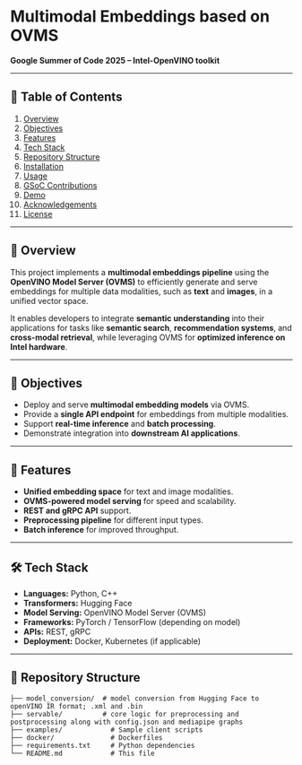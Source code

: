 # Multimodal Embeddings based on OVMS

**Google Summer of Code 2025 – Intel-OpenVINO toolkit**

---

## 📑 Table of Contents
1. [Overview](#-overview)
2. [Objectives](#-objectives)
3. [Features](#-features)
4. [Tech Stack](#-tech-stack)
5. [Repository Structure](#-repository-structure)
6. [Installation](#-installation)
7. [Usage](#-usage)
8. [GSoC Contributions](#-gsoc-contributions)
9. [Demo](#-demo)
10. [Acknowledgements](#-acknowledgements)
11. [License](#license)

---

## 📌 Overview
This project implements a **multimodal embeddings pipeline** using the **OpenVINO Model Server (OVMS)** to efficiently generate and serve embeddings for multiple data modalities, such as **text** and **images**, in a unified vector space.

It enables developers to integrate **semantic understanding** into their applications for tasks like **semantic search**, **recommendation systems**, and **cross-modal retrieval**, while leveraging OVMS for **optimized inference on Intel hardware**.

---

## 🎯 Objectives
- Deploy and serve **multimodal embedding models** via OVMS.
- Provide a **single API endpoint** for embeddings from multiple modalities.
- Support **real-time inference** and **batch processing**.
- Demonstrate integration into **downstream AI applications**.

---

## 🚀 Features
- **Unified embedding space** for text and image modalities.
- **OVMS-powered model serving** for speed and scalability.
- **REST and gRPC API** support.
- **Preprocessing pipeline** for different input types.
- **Batch inference** for improved throughput.

---

## 🛠 Tech Stack
- **Languages:** Python, C++
- **Transformers:** Hugging Face
- **Model Serving:** OpenVINO Model Server (OVMS)
- **Frameworks:** PyTorch / TensorFlow (depending on model)
- **APIs:** REST, gRPC
- **Deployment:** Docker, Kubernetes (if applicable)

---

## 📂 Repository Structure
```plaintext
├── model_conversion/  # model conversion from Hugging Face to openVINO IR format; .xml and .bin
├── servable/          # core logic for preprocessing and postprocessing along with config.json and mediapipe graphs
├── examples/            # Sample client scripts
├── docker/              # Dockerfiles
├── requirements.txt     # Python dependencies
└── README.md            # This file








